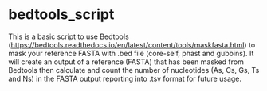 # bedtools_script
This is a basic script to use Bedtools (https://bedtools.readthedocs.io/en/latest/content/tools/maskfasta.html) to mask your reference FASTA with .bed file (core-self, phast and gubbins).
It will create an output of a reference (FASTA) that has been masked from Bedtools then calculate and count the number of nucleotides (As, Cs, Gs, Ts and Ns) in the FASTA output reporting into .tsv format for future usage.
